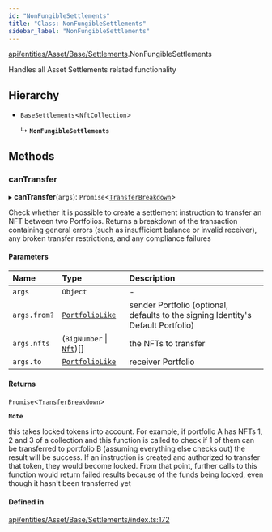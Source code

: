 ```yaml
---
id: "NonFungibleSettlements"
title: "Class: NonFungibleSettlements"
sidebar_label: "NonFungibleSettlements"
---
```


[api/entities/Asset/Base/Settlements](../../../../../../modules/API/Entities/Asset/Base/Settlements/Settlements.md).NonFungibleSettlements

Handles all Asset Settlements related functionality

## Hierarchy

- `BaseSettlements`\<`NftCollection`\>

  ↳ **`NonFungibleSettlements`**

## Methods

### canTransfer

▸ **canTransfer**(`args`): `Promise`\<[`TransferBreakdown`](../../../../../../interfaces/API/Entities/Asset/Types/TransferBreakdown/TransferBreakdown.md)\>

Check whether it is possible to create a settlement instruction to transfer an NFT between two Portfolios. Returns a breakdown of
  the transaction containing general errors (such as insufficient balance or invalid receiver), any broken transfer restrictions, and any compliance
  failures

#### Parameters

| Name | Type | Description |
| :------ | :------ | :------ |
| `args` | `Object` | - |
| `args.from?` | [`PortfolioLike`](../../../../../../modules/Types/Types.md#portfoliolike) | sender Portfolio (optional, defaults to the signing Identity's Default Portfolio) |
| `args.nfts` | (`BigNumber` \| [`Nft`](../../NonFungible/Nft/Nft.md))[] | the NFTs to transfer |
| `args.to` | [`PortfolioLike`](../../../../../../modules/Types/Types.md#portfoliolike) | receiver Portfolio |

#### Returns

`Promise`\<[`TransferBreakdown`](../../../../../../interfaces/API/Entities/Asset/Types/TransferBreakdown/TransferBreakdown.md)\>

**`Note`**

this takes locked tokens into account. For example, if portfolio A has NFTs 1, 2 and 3 of a collection and this function is called to check if 1 of them can be
  transferred to portfolio B (assuming everything else checks out) the result will be success. If an instruction is created and authorized to transfer that token,
  they would become locked. From that point, further calls to this function would return failed results because of the funds being locked, even though it hasn't been
  transferred yet

#### Defined in

[api/entities/Asset/Base/Settlements/index.ts:172](https://github.com/PolymeshAssociation/polymesh-sdk/blob/adcc38781/src/api/entities/Asset/Base/Settlements/index.ts#L172)
